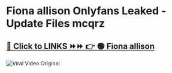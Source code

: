 
 # Fiona allison Onlyfans Leaked - Update Files mcqrz

## <h2><a href="https://clipsfans.com/Fiona_allison&ref=git">🔗 Click to LINKS ⏩⏩ 👉 🟢 Fiona allison </a></h2>

<a href="https://clipsfans.com/Fiona_allison&ref=git" rel="nofollow" data-target="animated-image.originalLink"><img src="https://i.ibb.co.com/xMMVF88/686577567.gif" alt="Viral Video Original" style="max-width: 100%; display: inline-block;" data-target="animated-image.originalImage"></a>

